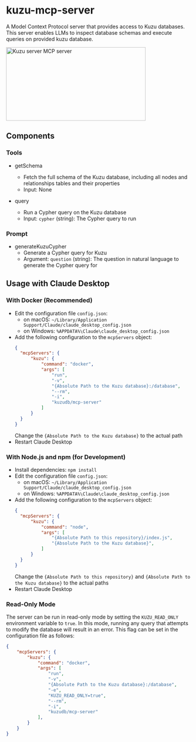 # kuzu-mcp-server

A Model Context Protocol server that provides access to Kuzu databases. This server enables LLMs to inspect database schemas and execute queries on provided kuzu database.

<a href="https://glama.ai/mcp/servers/@kuzudb/kuzu-mcp-server">
  <img width="380" height="200" src="https://glama.ai/mcp/servers/@kuzudb/kuzu-mcp-server/badge" alt="Kuzu server MCP server" />
</a>

## Components
### Tools 
- getSchema
  -  Fetch the full schema of the Kuzu database, including all nodes and relationships tables and their properties
  -  Input: None

- query
  - Run a Cypher query on the Kuzu database
  - Input: `cypher` (string): The Cypher query to run

### Prompt
- generateKuzuCypher
  - Generate a Cypher query for Kuzu
  - Argument: `question` (string): The question in natural language to generate the Cypher query for

## Usage with Claude Desktop
### With Docker (Recommended)
- Edit the configuration file `config.json`:
  - on macOS: `~/Library/Application Support/Claude/claude_desktop_config.json`
  - on Windows: `%APPDATA%\Claude\claude_desktop_config.json`
- Add the following configuration to the `mcpServers` object:
  ```json
  {
    "mcpServers": {
        "kuzu": {
            "command": "docker",
            "args": [
                "run",
                "-v",
                "{Absolute Path to the Kuzu database}:/database",
                "--rm",
                "-i",
                "kuzudb/mcp-server"
            ]
        }
    }
  }
  ```
  Change the `{Absolute Path to the Kuzu database}` to the actual path
- Restart Claude Desktop

### With Node.js and npm (for Development)
- Install dependencies: `npm install`
- Edit the configuration file `config.json`:
  - on macOS: `~/Library/Application Support/Claude/claude_desktop_config.json`
  - on Windows: `%APPDATA%\Claude\claude_desktop_config.json`
- Add the following configuration to the `mcpServers` object:
  ```json
  {
    "mcpServers": {
        "kuzu": {
            "command": "node",
            "args": [
                "{Absolute Path to this repository}/index.js",
                "{Absolute Path to the Kuzu database}",
            ]
        }
    }
  }
  ```
  Change the `{Absolute Path to this repository}` and `{Absolute Path to the Kuzu database}` to the actual paths
- Restart Claude Desktop

### Read-Only Mode
The server can be run in read-only mode by setting the `KUZU_READ_ONLY` environment variable to `true`. In this mode, running any query that attempts to modify the database will result in an error. This flag can be set in the configuration file as follows:
```json
{
    "mcpServers": {
        "kuzu": {
            "command": "docker",
            "args": [
                "run",
                "-v",
                "{Absolute Path to the Kuzu database}:/database",
                "-e",
                "KUZU_READ_ONLY=true",
                "--rm",
                "-i",
                "kuzudb/mcp-server"
            ],
        }
    }
}
```